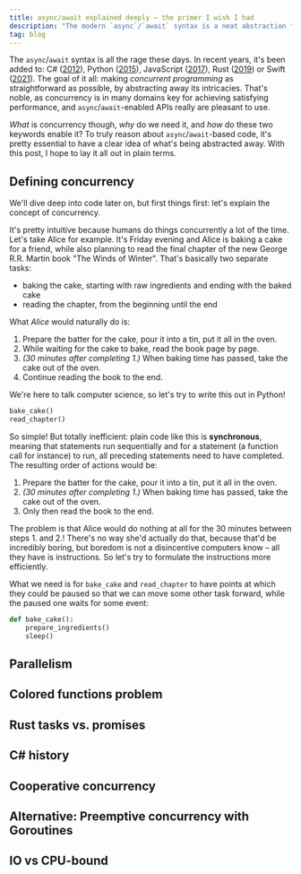 ```yaml
---
title: async/await explained deeply – the primer I wish I had
description: "The modern `async`/`await` syntax is a neat abstraction for concurrent programming – but without knowledge of what exactly is being abstracted away, it's hard to truly reason about and fully leverage concurrency. This post explains is it all, in six flavors: JS, Python, Rust, Swift, C#, and Go."
tag: blog
---
```


The `async`/`await` syntax is all the rage these days. In recent years, it's been added to: C# ([2012](https://devblogs.microsoft.com/dotnet/async-in-4-5-worth-the-await/)), Python ([2015](https://www.python.org/dev/peps/pep-0492/)), JavaScript ([2017](https://262.ecma-international.org/8.0/#sec-async-function-definitions)), Rust ([2019](https://blog.rust-lang.org/2019/11/07/Async-await-stable.html)) or Swift ([2021](https://github.com/apple/swift-evolution/blob/main/proposals/0296-async-await.md)). The goal of it all: making _concurrent programming_ as straightforward as possible, by abstracting away its intricacies. That's noble, as concurrency is in many domains key for achieving satisfying performance, and `async`/`await`-enabled APIs really are pleasant to use.

_What_ is concurrency though, _why_ do we need it, and _how_ do these two keywords enable it? To truly reason about `async`/`await`-based code, it's pretty essential to have a clear idea of what's being abstracted away. With this post, I hope to lay it all out in plain terms.

## Defining concurrency

We'll dive deep into code later on, but first things first: let's explain the concept of concurrency.

It's pretty intuitive because humans do things concurrently a lot of the time. Let's take Alice for example. It's Friday evening and Alice is baking a cake for a friend, while also planning to read the final chapter of the new George R.R. Martin book "The Winds of Winter". That's basically two separate tasks:

-   baking the cake, starting with raw ingredients and ending with the baked cake
-   reading the chapter, from the beginning until the end

What _Alice_ would naturally do is:

1. Prepare the batter for the cake, pour it into a tin, put it all in the oven.
2. While waiting for the cake to bake, read the book page by page.
3. _(30 minutes after completing 1.)_ When baking time has passed, take the cake out of the oven.
4. Continue reading the book to the end.

We're here to talk computer science, so let's try to write this out in Python!

```python
bake_cake()
read_chapter()
```

So simple! But totally inefficient: plain code like this is **synchronous**, meaning that statements run sequentially and for a statement (a function call for instance) to run, all preceding statements need to have completed. The resulting order of actions would be:

1. Prepare the batter for the cake, pour it into a tin, put it all in the oven.
2. _(30 minutes after completing 1.)_ When baking time has passed, take the cake out of the oven.
3. Only then read the book to the end.

The problem is that Alice would do nothing at all for the 30 minutes between steps 1. and 2.! There's no way she'd actually do that, because that'd be incredibly boring, but boredom is not a disincentive computers know – all they have is instructions. So let's try to formulate the instructions more efficiently.

What we need is for `bake_cake` and `read_chapter` to have points at which they could be paused so that we can move some other task forward, while the paused one waits for some event:

```python
def bake_cake():
    prepare_ingredients()
    sleep()
```

## Parallelism

## Colored functions problem

## Rust tasks vs. promises

## C# history

## Cooperative concurrency

## Alternative: Preemptive concurrency with Goroutines

## IO vs CPU-bound
